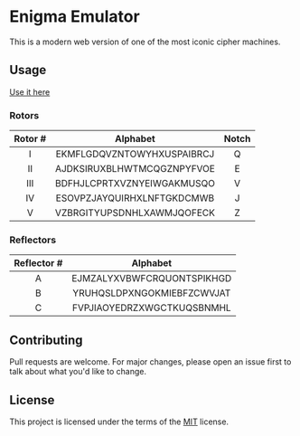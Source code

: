 # Enigma Emulator

This is a modern web version of one of the most iconic cipher machines.

## Usage

[Use it here](https://igoresso.github.io/enigma/)

### Rotors

| Rotor # |          Alphabet          | Notch |
| :-----: | :------------------------: | :---: |
|    I    | EKMFLGDQVZNTOWYHXUSPAIBRCJ |   Q   |
|   II    | AJDKSIRUXBLHWTMCQGZNPYFVOE |   E   |
|   III   | BDFHJLCPRTXVZNYEIWGAKMUSQO |   V   |
|   IV    | ESOVPZJAYQUIRHXLNFTGKDCMWB |   J   |
|    V    | VZBRGITYUPSDNHLXAWMJQOFECK |   Z   |

### Reflectors

| Reflector # |          Alphabet          |
| :---------: | :------------------------: |
|      A      | EJMZALYXVBWFCRQUONTSPIKHGD |
|      B      | YRUHQSLDPXNGOKMIEBFZCWVJAT |
|      C      | FVPJIAOYEDRZXWGCTKUQSBNMHL |

## Contributing

Pull requests are welcome. For major changes, please open an issue first to talk about what you'd like to change.

## License

This project is licensed under the terms of the [MIT](https://choosealicense.com/licenses/mit/) license.
